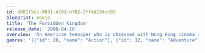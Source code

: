 ```yaml
---
id: d881f5cc-9891-4393-b702-2ff4d184cc09
blueprint: movie
title: 'The Forbidden Kingdom'
release_date: '2008-04-18'
overview: 'An American teenager who is obsessed with Hong Kong cinema and kung-fu classics makes an extraordinary discovery in a Chinatown pawnshop: the legendary stick weapon of the Chinese sage and warrior, the Monkey King. With the lost relic in hand, the teenager unexpectedly finds himself travelling back to ancient China to join a crew of warriors from martial arts lore on a dangerous quest to free the imprisoned Monkey King.'
genres: '[{"id": 28, "name": "Action"}, {"id": 12, "name": "Adventure"}, {"id": 14, "name": "Fantasy"}]'
---
```

